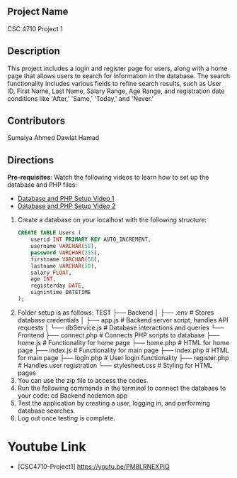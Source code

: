 ## Project Name
CSC 4710 Project 1

## Description
This project includes a login and register page for users, along with a home page that allows users to search for information in the database. The search functionality includes various fields to refine search results, such as User ID, First Name, Last Name, Salary Range, Age Range, and registration date conditions like 'After,' 'Same,' 'Today,' and 'Never.'

## Contributors 
Sumaiya Ahmed
Dawlat Hamad

## Directions
**Pre-requisites**: Watch the following videos to learn how to set up the database and PHP files:
- [Database and PHP Setup Video 1](https://www.youtube.com/watch?v=vrj9AohVhPA&list=LL&index=2)
- [Database and PHP Setup Video 2](https://www.youtube.com/watch?v=rHs0b2MaNpg&list=LL&index=1)

1. Create a database on your localhost with the following structure:
   ```sql
   CREATE TABLE Users (
       userid INT PRIMARY KEY AUTO_INCREMENT,
       username VARCHAR(50),
       password VARCHAR(255),
       firstname VARCHAR(50),
       lastname VARCHAR(50),
       salary FLOAT,
       age INT,
       registerday DATE,
       signintime DATETIME
   );   
2. Folder setup is as follows:
    TEST
    ├── Backend 
    │   ├── .env           # Stores database credentials
    │   ├── app.js         # Backend server script, handles API requests
    │   └── dbService.js   # Database interactions and queries
    └── Frontend 
        ├── connect.php     # Connects PHP scripts to database
        ├── home.js         # Functionality for home page
        ├── home.php        # HTML for home page
        ├── index.js        # Functionality for main page
        ├── index.php       # HTML for main page
        ├── login.php       # User login functionality
        ├── register.php    # Handles user registration
        └── stylesheet.css  # Styling for HTML pages
3. You can use the zip file to access the codes.
4. Run the following commands in the terminal to connect the database to your code:
    cd Backend
    nodemon app
5. Test the application by creating a user, logging in, and performing database searches.
6. Log out once testing is complete.

# Youtube Link
- [CSC4710-Project1] https://youtu.be/PM8LRNEXPiQ
